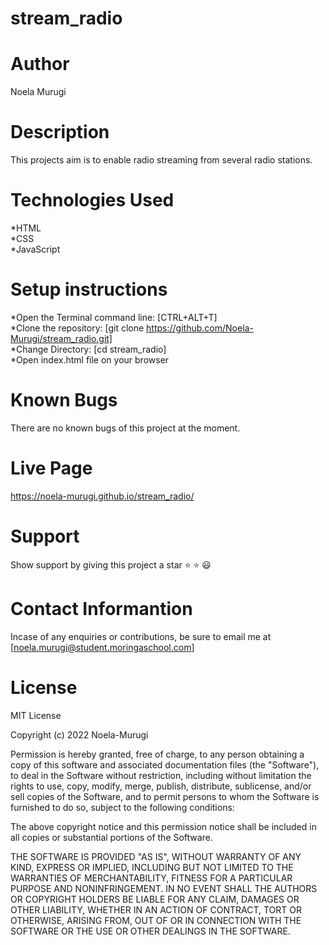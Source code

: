 # stream_radio
# Author
Noela Murugi
# Description
This projects aim is to enable radio streaming from several radio stations.
# Technologies Used
*HTML<br>
*CSS<br>
*JavaScript<br>
# Setup instructions
*Open the Terminal command line: [CTRL+ALT+T]<br>
*Clone the repository: [git clone https://github.com/Noela-Murugi/stream_radio.git]<br>
*Change Directory: [cd stream_radio]<br>
*Open index.html file on your browser
# Known Bugs
There are no known bugs of this project at the moment.
# Live Page
https://noela-murugi.github.io/stream_radio/
# Support 
Show support by giving this project a star ⭐ ⭐ 😃
# Contact Informantion
Incase of any enquiries or contributions, be sure to email me at [noela.murugi@student.moringaschool.com]
# License

MIT License

Copyright (c) 2022 Noela-Murugi

Permission is hereby granted, free of charge, to any person obtaining a copy
of this software and associated documentation files (the "Software"), to deal
in the Software without restriction, including without limitation the rights
to use, copy, modify, merge, publish, distribute, sublicense, and/or sell
copies of the Software, and to permit persons to whom the Software is
furnished to do so, subject to the following conditions:

The above copyright notice and this permission notice shall be included in all
copies or substantial portions of the Software.

THE SOFTWARE IS PROVIDED "AS IS", WITHOUT WARRANTY OF ANY KIND, EXPRESS OR
IMPLIED, INCLUDING BUT NOT LIMITED TO THE WARRANTIES OF MERCHANTABILITY,
FITNESS FOR A PARTICULAR PURPOSE AND NONINFRINGEMENT. IN NO EVENT SHALL THE
AUTHORS OR COPYRIGHT HOLDERS BE LIABLE FOR ANY CLAIM, DAMAGES OR OTHER
LIABILITY, WHETHER IN AN ACTION OF CONTRACT, TORT OR OTHERWISE, ARISING FROM,
OUT OF OR IN CONNECTION WITH THE SOFTWARE OR THE USE OR OTHER DEALINGS IN THE
SOFTWARE.
